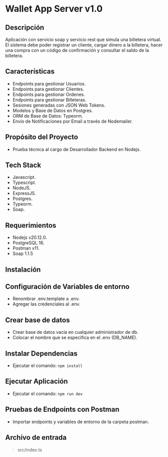 # Wallet App Server v1.0

## Descripción

Aplicación con servicio soap y servicio rest que simula una billetera virtual. El sistema debe poder registrar un cliente, cargar dinero a la billetera, hacer una compra con un código de confirmación y consultar el saldo de la billetera.

## Características

- Endpoints para gestionar Usuarios.
- Endpoints para gestionar Clientes.
- Endpoints para gestionar Ordenes.
- Endpoints para gestionar Billeteras.
- Sesiones generadas con JSON Web Tokens.
- Modelos y Base de Datos en Postgres.
- ORM de Base de Datos: Typeorm.
- Envío de Notificaciones por Email a través de Nodemailer.

## Propósito del Proyecto

- Prueba técnica al cargo de Desarrollador Backend en Nodejs.

## Tech Stack

- Javascript.
- Typescript.
- NodeJS.
- ExpressJS.
- Postgres.
- Typeorm.
- Soap.

## Requerimientos

- Nodejs v20.12.0.
- PostgreSQL 16.
- Postman v11.
- Soap 1.1.5

## Instalación

## Configuración de Variables de entorno

- Renombrar .env.template a .env.
- Agregar las credenciales al .env.

## Crear base de datos

- Crear base de datos vacía en cualquier administrador de db.
- Colocar el nombre que se especifica en el .env (DB_NAME).

## Instalar Dependencias

- Ejecutar el comando: `npm install`

## Ejecutar Aplicación

- Ejecutar el comando: `npm run dev`

## Pruebas de Endpoints con Postman

- Importar endpoints y variables de entorno de la carpeta postman.

## Archivo de entrada

> src/index.ts
